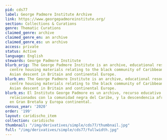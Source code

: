 ```yaml
---
pid: cds77
label: George Padmore Institute Archive
link: https://www.georgepadmoreinstitute.org/
section: Collections & Curations
genre: Thematic Curations
claimed_genre: archive
claimed_genre_en: an archive
claimed_genre_es: un archivo
access: private
status: Active
language: English
stewards: George Padmore Institute
blurb_orig: The George Padmore Institute is an archive, educational resource and research
  centre housing materials relating to the black community of Caribbean, African and
  Asian descent in Britain and continental Europe.
blurb_en: The George Padmore Institute is an archive, educational resource and research
  centre housing materials relating to the black community of Caribbean, African and
  Asian descent in Britain and continental Europe.
blurb_es: El Instituto George Padmore es un archivo, recurso educativo y de investigación
  relacionados con la comunidad negra del Caribe, y la descendencia africana y asiática
  en Gran Bretaña y Europa continental.
census_year: '2020'
order: '199'
layout: caridischo_item
collection: caridischo
thumbnail: "/img/derivatives/simple/cds77/thumbnail.jpg"
full: "/img/derivatives/simple/cds77/fullwidth.jpg"
---
```

